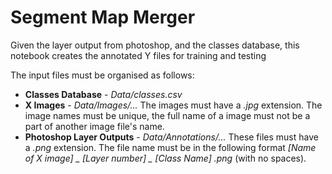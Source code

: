 # Segment Map Merger

Given the layer output from photoshop, and the classes database, this notebook creates the annotated Y files for training and testing

The input files must be organised as follows:
- **Classes Database** - _Data/classes.csv_
- **X Images** - _Data/Images/..._ The images must have a _.jpg_ extension. The image names must be unique, the full name of a image must not be a part of another image file's name.
- **Photoshop Layer Outputs** - _Data/Annotations/..._ These files must have a _.png_ extension. The file name must be in the following format *[Name of X image] _ [Layer number] _ [Class Name] .png* (with no spaces).
